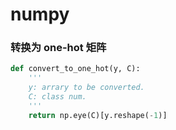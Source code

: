 # numpy

### 转换为 one-hot 矩阵

```python
def convert_to_one_hot(y, C):
    '''
    y: arrary to be converted.
    C: class num.
    '''
    return np.eye(C)[y.reshape(-1)]
```
